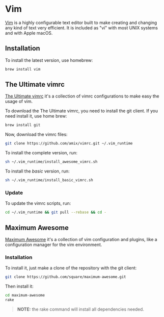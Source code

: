 # Vim

[Vim](http://www.vim.org/) is a highly configurable text editor built to make creating and changing any kind of text very efficient. It is included as "vi" with most UNIX systems and with Apple macOS.

## Installation

To install the latest version, use homebrew:

```sh
brew install vim
```

## The Ultimate vimrc

[The Ultimate vimrc](https://github.com/amix/vimrc) it's a collection of vimrc configurations to make easy the usage of vim.

To download the The Ultimate vimrc, you need to install the git client. If you need install it, use home brew:

```sh
brew install git
```

Now, download the vimrc files:

```sh
git clone https://github.com/amix/vimrc.git ~/.vim_runtime
```

To install the complete version, run:

```sh
sh ~/.vim_runtime/install_awesome_vimrc.sh
```

To install the _basic_ version, run:

```sh
sh ~/.vim_runtime/install_basic_vimrc.sh
```

### Update

To update the vimrc scripts, run:

```sh
cd ~/.vim_runtime && git pull --rebase && cd -
```

## Maximum Awesome

[Maximum Awesome](https://github.com/square/maximum-awesome) it's a collection of vim configuration and plugins, like a configuration manager for the vim environment.

### Installation

To install it, just make a clone of the repository with the git client:

```sh
git clone https://github.com/square/maximum-awesome.git
```

Then install it:

```sh
cd maximum-awesome
rake
```

> **NOTE:** the rake command will install all dependencies needed.
